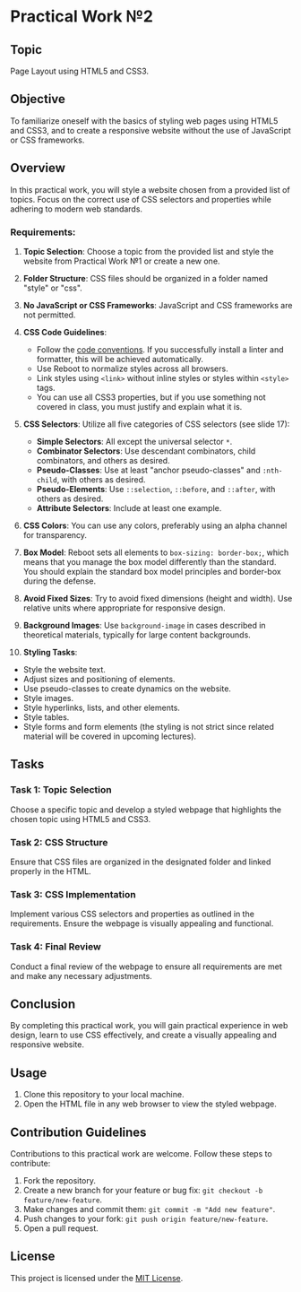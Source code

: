 # Practical Work №2

## Topic
Page Layout using HTML5 and CSS3.

## Objective
To familiarize oneself with the basics of styling web pages using HTML5 and CSS3, and to create a responsive website without the use of JavaScript or CSS frameworks.

## Overview
In this practical work, you will style a website chosen from a provided list of topics. Focus on the correct use of CSS selectors and properties while adhering to modern web standards.

### Requirements:
1. **Topic Selection**: Choose a topic from the provided list and style the website from Practical Work №1 or create a new one.

2. **Folder Structure**: CSS files should be organized in a folder named "style" or "css".

3. **No JavaScript or CSS Frameworks**: JavaScript and CSS frameworks are not permitted.

4. **CSS Code Guidelines**:
   - Follow the [code conventions](https://codeguide.co/). If you successfully install a linter and formatter, this will be achieved automatically.
   - Use Reboot to normalize styles across all browsers.
   - Link styles using `<link>` without inline styles or styles within `<style>` tags.
   - You can use all CSS3 properties, but if you use something not covered in class, you must justify and explain what it is.

5. **CSS Selectors**: Utilize all five categories of CSS selectors (see slide 17):
   - **Simple Selectors**: All except the universal selector `*`.
   - **Combinator Selectors**: Use descendant combinators, child combinators, and others as desired.
   - **Pseudo-Classes**: Use at least "anchor pseudo-classes" and `:nth-child`, with others as desired.
   - **Pseudo-Elements**: Use `::selection`, `::before`, and `::after`, with others as desired.
   - **Attribute Selectors**: Include at least one example.

6. **CSS Colors**: You can use any colors, preferably using an alpha channel for transparency.

7. **Box Model**: Reboot sets all elements to `box-sizing: border-box;`, which means that you manage the box model differently than the standard. You should explain the standard box model principles and border-box during the defense.

8. **Avoid Fixed Sizes**: Try to avoid fixed dimensions (height and width). Use relative units where appropriate for responsive design.

9. **Background Images**: Use `background-image` in cases described in theoretical materials, typically for large content backgrounds.

10. **Styling Tasks**:
   - Style the website text.
   - Adjust sizes and positioning of elements.
   - Use pseudo-classes to create dynamics on the website.
   - Style images.
   - Style hyperlinks, lists, and other elements.
   - Style tables.
   - Style forms and form elements (the styling is not strict since related material will be covered in upcoming lectures).

## Tasks
### Task 1: Topic Selection
Choose a specific topic and develop a styled webpage that highlights the chosen topic using HTML5 and CSS3.

### Task 2: CSS Structure
Ensure that CSS files are organized in the designated folder and linked properly in the HTML.

### Task 3: CSS Implementation
Implement various CSS selectors and properties as outlined in the requirements. Ensure the webpage is visually appealing and functional.

### Task 4: Final Review
Conduct a final review of the webpage to ensure all requirements are met and make any necessary adjustments.

## Conclusion
By completing this practical work, you will gain practical experience in web design, learn to use CSS effectively, and create a visually appealing and responsive website.

## Usage
1. Clone this repository to your local machine.
2. Open the HTML file in any web browser to view the styled webpage.

## Contribution Guidelines
Contributions to this practical work are welcome. Follow these steps to contribute:
1. Fork the repository.
2. Create a new branch for your feature or bug fix: `git checkout -b feature/new-feature`.
3. Make changes and commit them: `git commit -m "Add new feature"`.
4. Push changes to your fork: `git push origin feature/new-feature`.
5. Open a pull request.

## License
This project is licensed under the [MIT License](LICENSE).
